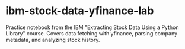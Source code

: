 # ibm-stock-data-yfinance-lab
Practice notebook from the IBM "Extracting Stock Data Using a Python Library" course. Covers data fetching with yfinance, parsing company metadata, and analyzing stock history.
